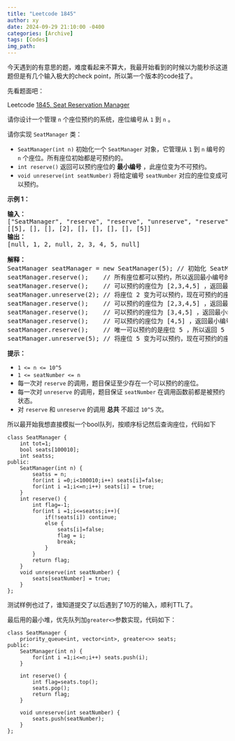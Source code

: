 ```yaml
---
title: "Leetcode 1845"
author: xy
date: 2024-09-29 21:10:00 -0400
categories: [Archive]
tags: [Codes]
img_path: 
---
```


今天遇到的有意思的题，难度看起来不算大，我最开始看到的时候以为能秒杀这道题但是有几个输入极大的check point，所以第一个版本的code挂了。

先看题面吧：

Leetcode [1845. Seat Reservation Manager](https://leetcode.cn/problems/seat-reservation-manager/)

请你设计一个管理 `n` 个座位预约的系统，座位编号从 `1` 到 `n` 。

请你实现 `SeatManager` 类：

* `SeatManager(int n)` 初始化一个 `SeatManager` 对象，它管理从 `1` 到 `n` 编号的 `n` 个座位。所有座位初始都是可预约的。
* `int reserve()` 返回可以预约座位的 **最小编号** ，此座位变为不可预约。
* `void unreserve(int seatNumber)` 将给定编号 `seatNumber` 对应的座位变成可以预约。

**示例 1：**

<pre><strong>输入：</strong>
[&#34;SeatManager&#34;, &#34;reserve&#34;, &#34;reserve&#34;, &#34;unreserve&#34;, &#34;reserve&#34;, &#34;reserve&#34;, &#34;reserve&#34;, &#34;reserve&#34;, &#34;unreserve&#34;]
[[5], [], [], [2], [], [], [], [], [5]]
<strong>输出：</strong>
[null, 1, 2, null, 2, 3, 4, 5, null]

<strong>解释：</strong>
SeatManager seatManager = new SeatManager(5); // 初始化 SeatManager ，有 5 个座位。
seatManager.reserve();    // 所有座位都可以预约，所以返回最小编号的座位，也就是 1 。
seatManager.reserve();    // 可以预约的座位为 [2,3,4,5] ，返回最小编号的座位，也就是 2 。
seatManager.unreserve(2); // 将座位 2 变为可以预约，现在可预约的座位为 [2,3,4,5] 。
seatManager.reserve();    // 可以预约的座位为 [2,3,4,5] ，返回最小编号的座位，也就是 2 。
seatManager.reserve();    // 可以预约的座位为 [3,4,5] ，返回最小编号的座位，也就是 3 。
seatManager.reserve();    // 可以预约的座位为 [4,5] ，返回最小编号的座位，也就是 4 。
seatManager.reserve();    // 唯一可以预约的是座位 5 ，所以返回 5 。
seatManager.unreserve(5); // 将座位 5 变为可以预约，现在可预约的座位为 [5] 。
</pre>

**提示：**

* `1 <= n <= 10^5`
* `1 <= seatNumber <= n`
* 每一次对 `reserve` 的调用，题目保证至少存在一个可以预约的座位。
* 每一次对 `unreserve` 的调用，题目保证 `seatNumber` 在调用函数前都是被预约状态。
* 对 `reserve` 和 `unreserve` 的调用 **总共** 不超过 `10^5` 次。

所以最开始我想直接模拟一个bool队列，按顺序标记然后查询座位，代码如下

```
class SeatManager {
    int tot=1;
    bool seats[100010];
    int seatss;
public:
    SeatManager(int n) {
        seatss = n;
        for(int i =0;i<100010;i++) seats[i]=false;
        for(int i =1;i<=n;i++) seats[i] = true;
    }
    int reserve() {
        int flag=-1;
        for(int i =1;i<=seatss;i++){
            if(!seats[i]) continue;
            else {
                seats[i]=false;
                flag = i;
                break;
            }
        }
        return flag;
    }
    void unreserve(int seatNumber) {
        seats[seatNumber] = true;
    }
};
```

测试样例也过了，谁知道提交了以后遇到了10万的输入，顺利TTL了。

最后用的最小堆，优先队列加```greater<>```参数实现，代码如下：

```
class SeatManager {
    priority_queue<int, vector<int>, greater<>> seats;
public:
    SeatManager(int n) {
        for(int i =1;i<=n;i++) seats.push(i);
    }
    
    int reserve() {
        int flag=seats.top();
        seats.pop();
        return flag;
    }
    
    void unreserve(int seatNumber) {
        seats.push(seatNumber);
    }
};
```
